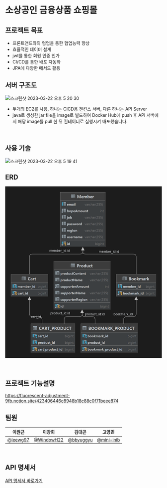 # 소상공인 금융상품 쇼핑몰 

## 프로젝트 목표
- 프론트앤드와의 협업을 통한 협업능력 향상
- 효율적인 데이터 설계 
- jwt를 통한 회원 인증 인가
- CI/CD를 통한 배포 자동화
- JPA에 다양한 메서드 활용

## 서버 구조도
<img width="913" alt="스크린샷 2023-03-22 오후 5 20 30" src="https://user-images.githubusercontent.com/75984536/226841583-2e6c4ca4-112d-48a7-ae5d-fc97cc26643d.png">

- 두개의 EC2를 사용, 하나는 CICD용 젠킨스 서버, 다른 하나는 API Server
- java로 생성한 jar file을 image로 빌드하여 Docker Hub에 push 후 API 서버에서 해당 image를 pull 한 뒤 컨테이너로 실행시켜 배포했습니다.

<br>

## 사용 기술
<img width="910" alt="스크린샷 2023-03-22 오후 5 19 41" src="https://user-images.githubusercontent.com/75984536/226841388-a5b65627-2b31-48f9-8627-b79e862ba749.png">

<br>

## ERD

![ERD.png](src/main/resources/static/ERD.png)

<br>

## 프로젝트 기능설명

https://fluorescent-adjustment-9fb.notion.site/423406446c8948b18c88c0f71beee874


## 팀원

|이원근|이창희|김대곤|고영민|
|:----:|:----:|:----:|:----:|
|[@leewg97](https://github.com/leewg97)|[@WindowH22](https://github.com/WindowH22)|[@bbyuggyu](https://github.com/bbyuggyu)|[@mini-inib](https://github.com/mini-inib)|

<br>

## API 명세서

[API 명세서 바로가기](https://www.notion.so/996655c9789b4fdfb5948e16f34628d6)
